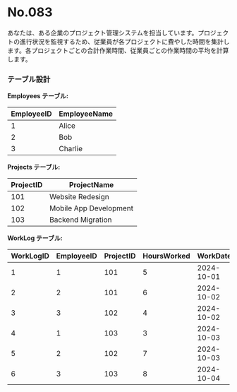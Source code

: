 # No.083

あなたは、ある企業のプロジェクト管理システムを担当しています。プロジェクトの進行状況を監視するため、従業員が各プロジェクトに費やした時間を集計します。各プロジェクトごとの合計作業時間、従業員ごとの作業時間の平均を計算します。

### テーブル設計

**Employees テーブル:**

| EmployeeID | EmployeeName |
|------------|--------------|
| 1          | Alice        |
| 2          | Bob          |
| 3          | Charlie      |

**Projects テーブル:**

| ProjectID | ProjectName   |
|-----------|---------------|
| 101       | Website Redesign |
| 102       | Mobile App Development |
| 103       | Backend Migration  |

**WorkLog テーブル:**

| WorkLogID | EmployeeID | ProjectID | HoursWorked | WorkDate   |
|-----------|------------|-----------|-------------|------------|
| 1         | 1          | 101       | 5           | 2024-10-01 |
| 2         | 2          | 101       | 6           | 2024-10-02 |
| 3         | 3          | 102       | 4           | 2024-10-02 |
| 4         | 1          | 103       | 3           | 2024-10-03 |
| 5         | 2          | 102       | 7           | 2024-10-03 |
| 6         | 3          | 103       | 8           | 2024-10-04 |
